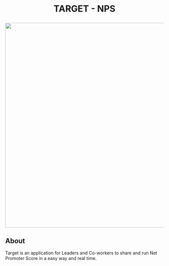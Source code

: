 # <p align="center"> TARGET - NPS </p>

<p align="center">
  <img src="preview.png" width="650px">
</p>

## About
Target is an application for Leaders and Co-workers to share and run Net Promoter Score in a easy way and real time.
